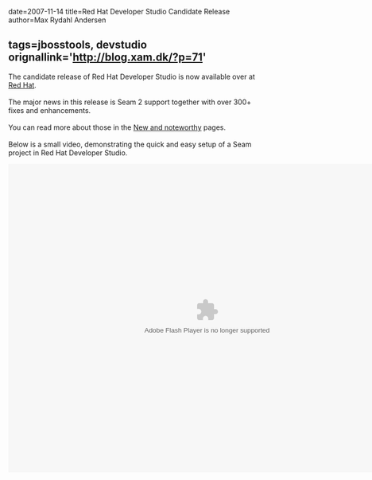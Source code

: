 date=2007-11-14
title=Red Hat Developer Studio Candidate Release
author=Max Rydahl Andersen

tags=jbosstools, devstudio 
orignallink='http://blog.xam.dk/?p=71'
---
<div>
<p>The candidate release of Red Hat Developer Studio is now available over at <a href="http://www.redhat.com/developers/rhds">Red Hat</a>.
<br><br>
The major news in this release is Seam 2 support together with over 300+ fixes and enhancements.
<br><br>
You can read more about those in the <a href="http://docs.jboss.org/tools/whatsnew/">New and noteworthy</a> pages.
<br><br>
Below is a small video, demonstrating the quick and easy setup of a Seam project in Red Hat Developer Studio.
</p>
<div style="text-align:center">
<embed style="width:800px; height:620px;" id="VideoPlayback" type="application/x-shockwave-flash" src="http://docs.jboss.org/tools/movies/ootb_new_seam_project.swf">
</div>
</div>
